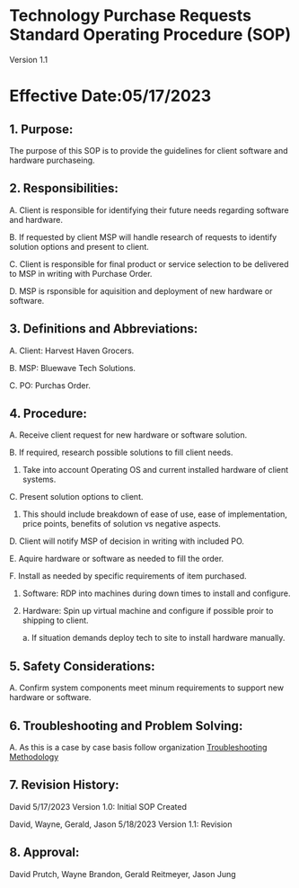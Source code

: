 # Technology Purchase Requests Standard Operating Procedure (SOP)

Version 1.1

# Effective Date:05/17/2023

## 1. Purpose:

   The purpose of this SOP is to provide the guidelines for client software and hardware purchaseing.

## 2. Responsibilities:

   A. Client is responsible for identifying their future needs regarding software and hardware.
   
   B. If requested by client MSP will handle research of requests to identify solution options and present to client.

   C. Client is responsible for final product or service selection to be delivered to MSP in writing with Purchase Order.

   D. MSP is rsponsible for aquisition and deployment of new hardware or software.

## 3. Definitions and Abbreviations:

   A. Client: Harvest Haven Grocers.

   B. MSP: Bluewave Tech Solutions.

   C. PO: Purchas Order.

## 4. Procedure:

A. Receive client request for new hardware or software solution. 

B. If required, research possible solutions to fill client needs.

   1. Take into account Operating OS and current installed hardware of client systems.

C. Present solution options to client.

   1. This should include breakdown of ease of use, ease of implementation, price points, benefits of solution vs negative aspects.

D. Client will notify MSP of decision in writing with included PO.

E. Aquire hardware or software as needed to fill the order.

F. Install as needed by specific requirements of item purchased.

   1. Software: RDP into machines during down times to install and configure.

   2. Hardware: Spin up virtual machine and configure if possible proir to shipping to client. 

      a. If situation demands deploy tech to site to install hardware manually.

## 5. Safety Considerations:

   A. Confirm system components meet minum requirements to support new hardware or software.

## 6. Troubleshooting and Problem Solving:

   A. As this is a case by case basis follow organization [Troubleshooting Methodology](https://github.com/201d8-team1/Documentation/blob/main/SOPs/Troubleshooting%20Methodology%20SOP.md)

## 7. Revision History:

   David 5/17/2023 Version 1.0: Initial SOP Created 
   
   David, Wayne, Gerald, Jason 5/18/2023 Version 1.1: Revision

## 8. Approval:

   David Prutch, Wayne Brandon, Gerald Reitmeyer, Jason Jung
